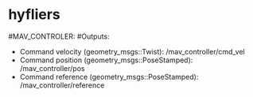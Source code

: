 # hyfliers

#MAV_CONTROLER:
#Outputs:
- Command velocity (geometry_msgs::Twist): /mav_controller/cmd_vel
- Command position (geometry_msgs::PoseStamped): /mav_controller/pos
- Command reference (geometry_msgs::PoseStamped): /mav_controller/reference
